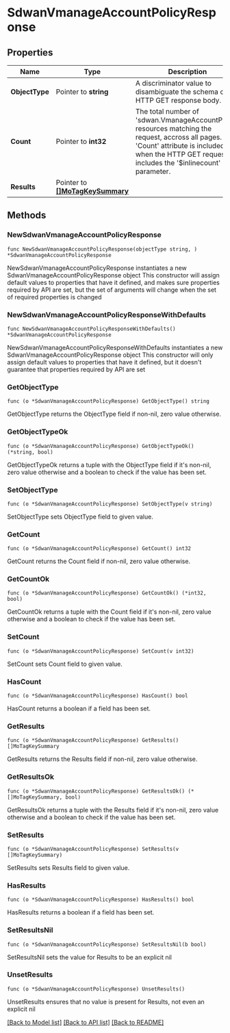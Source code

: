 # SdwanVmanageAccountPolicyResponse

## Properties

Name | Type | Description | Notes
------------ | ------------- | ------------- | -------------
**ObjectType** | Pointer to **string** | A discriminator value to disambiguate the schema of a HTTP GET response body. | 
**Count** | Pointer to **int32** | The total number of &#39;sdwan.VmanageAccountPolicy&#39; resources matching the request, accross all pages. The &#39;Count&#39; attribute is included when the HTTP GET request includes the &#39;$inlinecount&#39; parameter. | [optional] 
**Results** | Pointer to [**[]MoTagKeySummary**](mo.TagKeySummary.md) |  | [optional] 

## Methods

### NewSdwanVmanageAccountPolicyResponse

`func NewSdwanVmanageAccountPolicyResponse(objectType string, ) *SdwanVmanageAccountPolicyResponse`

NewSdwanVmanageAccountPolicyResponse instantiates a new SdwanVmanageAccountPolicyResponse object
This constructor will assign default values to properties that have it defined,
and makes sure properties required by API are set, but the set of arguments
will change when the set of required properties is changed

### NewSdwanVmanageAccountPolicyResponseWithDefaults

`func NewSdwanVmanageAccountPolicyResponseWithDefaults() *SdwanVmanageAccountPolicyResponse`

NewSdwanVmanageAccountPolicyResponseWithDefaults instantiates a new SdwanVmanageAccountPolicyResponse object
This constructor will only assign default values to properties that have it defined,
but it doesn't guarantee that properties required by API are set

### GetObjectType

`func (o *SdwanVmanageAccountPolicyResponse) GetObjectType() string`

GetObjectType returns the ObjectType field if non-nil, zero value otherwise.

### GetObjectTypeOk

`func (o *SdwanVmanageAccountPolicyResponse) GetObjectTypeOk() (*string, bool)`

GetObjectTypeOk returns a tuple with the ObjectType field if it's non-nil, zero value otherwise
and a boolean to check if the value has been set.

### SetObjectType

`func (o *SdwanVmanageAccountPolicyResponse) SetObjectType(v string)`

SetObjectType sets ObjectType field to given value.


### GetCount

`func (o *SdwanVmanageAccountPolicyResponse) GetCount() int32`

GetCount returns the Count field if non-nil, zero value otherwise.

### GetCountOk

`func (o *SdwanVmanageAccountPolicyResponse) GetCountOk() (*int32, bool)`

GetCountOk returns a tuple with the Count field if it's non-nil, zero value otherwise
and a boolean to check if the value has been set.

### SetCount

`func (o *SdwanVmanageAccountPolicyResponse) SetCount(v int32)`

SetCount sets Count field to given value.

### HasCount

`func (o *SdwanVmanageAccountPolicyResponse) HasCount() bool`

HasCount returns a boolean if a field has been set.

### GetResults

`func (o *SdwanVmanageAccountPolicyResponse) GetResults() []MoTagKeySummary`

GetResults returns the Results field if non-nil, zero value otherwise.

### GetResultsOk

`func (o *SdwanVmanageAccountPolicyResponse) GetResultsOk() (*[]MoTagKeySummary, bool)`

GetResultsOk returns a tuple with the Results field if it's non-nil, zero value otherwise
and a boolean to check if the value has been set.

### SetResults

`func (o *SdwanVmanageAccountPolicyResponse) SetResults(v []MoTagKeySummary)`

SetResults sets Results field to given value.

### HasResults

`func (o *SdwanVmanageAccountPolicyResponse) HasResults() bool`

HasResults returns a boolean if a field has been set.

### SetResultsNil

`func (o *SdwanVmanageAccountPolicyResponse) SetResultsNil(b bool)`

 SetResultsNil sets the value for Results to be an explicit nil

### UnsetResults
`func (o *SdwanVmanageAccountPolicyResponse) UnsetResults()`

UnsetResults ensures that no value is present for Results, not even an explicit nil

[[Back to Model list]](../README.md#documentation-for-models) [[Back to API list]](../README.md#documentation-for-api-endpoints) [[Back to README]](../README.md)


